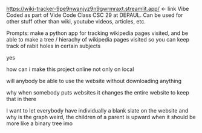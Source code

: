 https://wiki-tracker-9pe9nwanjyz9n9gwrmraxt.streamlit.app/ <- link
Vibe Coded as part of Vide Code Class CSC 29 at DEPAUL.
Can be used for other stuff other than wiki, youtube videos, articles, etc.

Prompts: 
make a python app for tracking wikipedia pages visited, and be able to make a tree / hierachy of wikipedia pages visited so you can keep track of rabit holes in certain subjects

yes

how can i make this project online not only on local

will anybody be able to use the website without downloading anything

why when somebody puts websites it changes the entire website to keep that in there

I want to let everybody have individually a blank slate on the website
and why is the graph weird, the children of a parent is upward when it should be more like a binary tree imo
